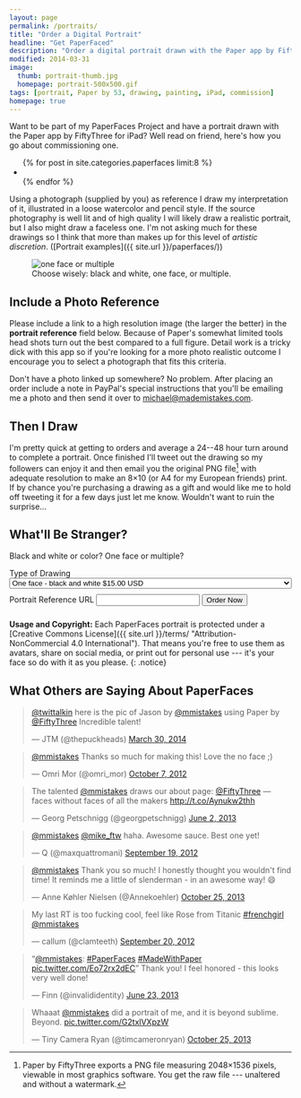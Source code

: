 ```yaml
---
layout: page
permalink: /portraits/
title: "Order a Digital Portrait"
headline: "Get PaperFaced"
description: "Order a digital portrait drawn with the Paper app by FiftyThree for iPad."
modified: 2014-03-31
image:
  thumb: portrait-thumb.jpg
  homepage: portrait-500x500.gif
tags: [portrait, Paper by 53, drawing, painting, iPad, commission]
homepage: true
---
```


Want to be part of my PaperFaces Project and have a portrait drawn with the Paper app by FiftyThree for iPad? Well read on friend, here's how you go about commissioning one.

<ul class="oversized-recent-grid">
{% for post in site.categories.paperfaces limit:8 %}
    <li>
        <a href="{{ site.url }}{{ post.url }}" title="{{ post.title }}"><img src="{{ site.url }}/images/{{ post.image.thumb }}" alt=""></a>
    </li>
{% endfor %}
</ul>

Using a photograph (supplied by you) as reference I draw my interpretation of it, illustrated in a loose watercolor and pencil style. If the source photography is well lit and of high quality I will likely draw a realistic portrait, but I also might draw a faceless one. I'm not asking much for these drawings so I think that more than makes up for this level of *artistic discretion*. ([Portrait examples]({{ site.url }}/paperfaces/))

<figure>
    <img src="{{ site.url }}/images/portrait-single-multiple.jpg" alt="one face or multiple">
    <figcaption>Choose wisely: black and white, one face, or multiple.</figcaption>
</figure>

## Include a Photo Reference

Please include a link to a high resolution image (the larger the better) in the **portrait reference** field below. Because of Paper's somewhat limited tools head shots turn out the best compared to a full figure. Detail work is a tricky dick with this app so if you're looking for a more photo realistic outcome I encourage you to select a photograph that fits this criteria.

Don't have a photo linked up somewhere? No problem. After placing an order include a note in PayPal's special instructions that you'll be emailing me a photo and then send it over to <michael@mademistakes.com>.

## Then I Draw

I'm pretty quick at getting to orders and average a 24--48 hour turn around to complete a portrait. Once finished I'll tweet out the drawing so my followers can enjoy it and then email you the original PNG file[^png-file] with adequate resolution to make an 8&times;10 (or A4 for my European friends) print. If by chance you're purchasing a drawing as a gift and would like me to hold off tweeting it for a few days just let me know. Wouldn't want to ruin the surprise...

[^png-file]: Paper by FiftyThree exports a PNG file measuring 2048&times;1536 pixels, viewable in most graphics software. You get the raw file --- unaltered and without a watermark.

## What'll Be Stranger?

Black and white or color? One face or multiple?

<div class="well">
    <form action="https://www.paypal.com/cgi-bin/webscr" method="post" target="_top">
        <input type="hidden" name="cmd" value="_s-xclick">
        <input type="hidden" name="hosted_button_id" value="9UUR6AQ25G9EW">
        <input type="hidden" name="on0" value="Type of Drawing">
        <label style="margin:10px 0;">Type of Drawing</label>
        <select name="os0" style="width: 100%;">
            <option value="One face - black and white">One face - black and white $15.00 USD</option>
            <option value="One face - color">One face - color $20.00 USD</option>
            <option value="Multiple faces - black and white">Multiple faces - black and white $25.00 USD</option>
            <option value="Multiple faces - color">Multiple faces - color $30.00 USD</option>
        </select>
        <input type="hidden" name="on1" value="Portrait Reference URL">
        <label style="margin:10px 0;">Portrait Reference URL</label>
        <input type="text" name="os1" maxlength="200">
        <input type="hidden" name="currency_code" value="USD">
        <input type="submit" value="Order Now" class="btn btn-success" name="submit" alt="PayPal - The safer, easier way to pay online!" style="margin:10px 0;" onMouseDown="_gaq.push(['_trackEvent', 'PaperFaces', 'Click Buy Now']);">
        <img alt="" border="0" src="https://www.paypalobjects.com/en_US/i/scr/pixel.gif" width="1" height="1">
    </form>
</div><!-- /.well -->

**Usage and Copyright:** Each PaperFaces portrait is protected under a [Creative Commons License]({{ site.url }}/terms/ "Attribution-NonCommercial 4.0 International"). That means you're free to use them as avatars, share on social media, or print out for personal use --- it's your face so do with it as you please.
{: .notice}

## What Others are Saying About PaperFaces

<blockquote class="twitter-tweet" lang="en"><p><a href="https://twitter.com/twittalkin">@twittalkin</a> here is the pic of Jason by <a href="https://twitter.com/mmistakes">@mmistakes</a> using Paper by <a href="https://twitter.com/FiftyThree">@FiftyThree</a> Incredible talent!</p>&mdash; JTM (@thepuckheads) <a href="https://twitter.com/thepuckheads/statuses/450113132556341249">March 30, 2014</a></blockquote>

<blockquote class="twitter-tweet" data-conversation="none"><p><a href="https://twitter.com/mmistakes">@mmistakes</a> Thanks so much for making this! Love the no face ;)</p>&mdash; Omri Mor (@omri_mor) <a href="https://twitter.com/omri_mor/statuses/255021100780625922">October 7, 2012</a></blockquote>

<blockquote class="twitter-tweet"><p>The talented <a href="https://twitter.com/mmistakes">@mmistakes</a> draws our about page: <a href="https://twitter.com/FiftyThree">@FiftyThree</a> — faces without faces of all the makers <a href="http://t.co/Aynukw2thh">http://t.co/Aynukw2thh</a></p>&mdash; Georg Petschnigg (@georgpetschnigg) <a href="https://twitter.com/georgpetschnigg/statuses/341333760433848321">June 2, 2013</a></blockquote>

<blockquote class="twitter-tweet" data-conversation="none"><p><a href="https://twitter.com/mmistakes">@mmistakes</a> <a href="https://twitter.com/Mike_FTW">@mike_ftw</a> haha. Awesome sauce. Best one yet!</p>&mdash; Q (@maxquattromani) <a href="https://twitter.com/maxquattromani/statuses/248245003300794368">September 19, 2012</a></blockquote>

<blockquote class="twitter-tweet" lang="en"><p><a href="https://twitter.com/mmistakes">@mmistakes</a> Thank you so much! I honestly thought you wouldn&#39;t find time! It reminds me a little of slenderman - in an awesome way! 😄</p>&mdash; Anne Køhler Nielsen (@Annekoehler) <a href="https://twitter.com/Annekoehler/statuses/393850987171282944">October 25, 2013</a></blockquote>

<blockquote class="twitter-tweet"><p>My last RT is too fucking cool, feel like Rose from Titanic <a href="https://twitter.com/search?q=%23frenchgirl&amp;src=hash">#frenchgirl</a> <a href="https://twitter.com/mmistakes">@mmistakes</a></p>&mdash; callum (@clamteeth) <a href="https://twitter.com/clamteeth/statuses/248683914368004096">September 20, 2012</a></blockquote>

<blockquote class="twitter-tweet" data-media="none"><p>“<a href="https://twitter.com/mmistakes">@mmistakes</a>: <a href="https://twitter.com/search?q=%23PaperFaces&amp;src=hash">#PaperFaces</a> <a href="https://twitter.com/search?q=%23MadeWithPaper&amp;src=hash">#MadeWithPaper</a> <a href="http://t.co/Eo72rx2dEC">pic.twitter.com/Eo72rx2dEC</a>”&#10;&#10;Thank you! I feel honored - this looks very well done!</p>&mdash; Finn (@invalididentity) <a href="https://twitter.com/invalididentity/statuses/348884007892692994">June 23, 2013</a></blockquote>

<blockquote class="twitter-tweet" data-conversation="none" lang="en"><p>Whaaat <a href="https://twitter.com/mmistakes">@mmistakes</a> did a portrait of me, and it is beyond sublime. Beyond. <a href="http://t.co/G2txlVXpzW">pic.twitter.com/G2txlVXpzW</a></p>&mdash; Tiny Camera Ryan (@timcameronryan) <a href="https://twitter.com/timcameronryan/statuses/393597807455502336">October 25, 2013</a></blockquote>

<script async src="//platform.twitter.com/widgets.js" charset="utf-8"></script>